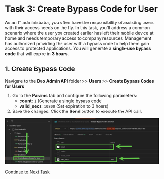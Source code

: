 # Task 3: Create Bypass Code for User  

As an IT administrator, you often have the responsibility of assisting users with their access needs on the fly. In this task, you'll address a common scenario where the user you created earlier has left their mobile device at home and needs temporary access to company resources. Management has authorized providing the user with a bypass code to help them gain access to protected applications. You will generate a **single-use bypass code** that will expire in **3 hours**.  

## **1. Create Bypass Code**  
Navigate to the **Duo Admin API** folder >> **Users** >> **Create Bypass Codes for Users**  

1. Go to the **Params** tab and configure the following parameters:  
   - **count**: `1` (Generate a single bypass code)  
   - **valid_secs**: `10800` (Set expiration to 3 hours)  
2. Save the changes. Click the **Send** button to execute the API call.  

![Alt Text](imgages/create_bypass_code.png)

[Continue to Next Task](04_Pull_Bypass_Report.md)  
